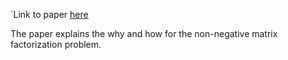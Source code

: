 `Link to paper [here](https://arxiv.org/pdf/1401.5226.pdf)

The paper explains the why and how for the non-negative matrix factorization problem. 






